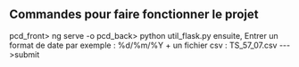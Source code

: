 ## Commandes pour faire fonctionner le projet
pcd_front> ng serve -o
pcd_back> python util_flask.py
ensuite,
Entrer un format de date par  exemple : %d/%m/%Y + un fichier csv : TS_57_07.csv --->submit

